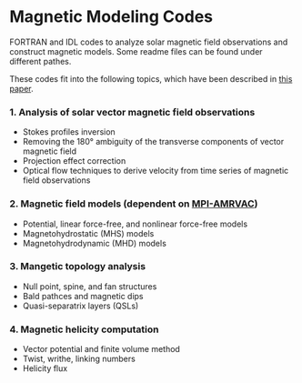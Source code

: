 # Magnetic Modeling Codes
FORTRAN and IDL codes to analyze solar magnetic field observations and construct magnetic models.
Some readme files can be found under different pathes.

These codes fit into the following topics, which have been described in [this paper](https://ui.adsabs.harvard.edu/abs/2017ScChD..60.1408G).

### 1. Analysis of solar vector magnetic field observations
- Stokes profiles inversion
- Removing the 180° ambiguity of the transverse components of vector magnetic field
- Projection effect correction
- Optical flow techniques to derive velocity from time series of magnetic field observations

### 2. Magnetic field models  (dependent on [MPI-AMRVAC](https://github.com/amrvac/amrvac))
- Potential, linear force-free, and nonlinear force-free models
- Magnetohydrostatic (MHS) models
- Magnetohydrodynamic (MHD) models

### 3. Mangetic topology analysis
- Null point, spine, and fan structures
- Bald pathces and magnetic dips
- Quasi-separatrix layers (QSLs)

### 4. Magnetic helicity computation
- Vector potential and finite volume method
- Twist, writhe, linking numbers
- Helicity flux
